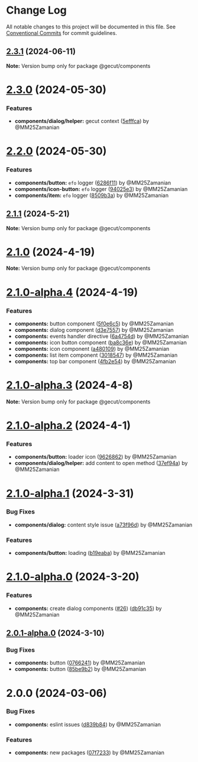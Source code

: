 # Change Log

All notable changes to this project will be documented in this file.
See [Conventional Commits](https://conventionalcommits.org) for commit guidelines.

## [2.3.1](https://github.com/gecut/hybrid-ui/compare/@gecut/components@2.3.0...@gecut/components@2.3.1) (2024-06-11)

**Note:** Version bump only for package @gecut/components

# [2.3.0](https://github.com/gecut/hybrid-ui/compare/@gecut/components@2.2.0...@gecut/components@2.3.0) (2024-05-30)

### Features

- **components/dialog/helper:** gecut context ([5efffca](https://github.com/gecut/hybrid-ui/commit/5efffca360db4ea13022936f3399f0bb5c3ae208)) by @MM25Zamanian

# [2.2.0](https://github.com/gecut/hybrid-ui/compare/@gecut/components@2.1.1...@gecut/components@2.2.0) (2024-05-30)

### Features

- **components/button:** `efo` logger ([6286f11](https://github.com/gecut/hybrid-ui/commit/6286f110e41d8817e9430ed2a8bba08686dd7bed)) by @MM25Zamanian
- **components/icon-button:** `efo` logger ([94025e3](https://github.com/gecut/hybrid-ui/commit/94025e399ead9314c1cd2249f4427c56cf1e1872)) by @MM25Zamanian
- **components/item:** `efo` logger ([8509b3a](https://github.com/gecut/hybrid-ui/commit/8509b3a878a2f431cac2a57bce9b8d496661f57d)) by @MM25Zamanian

## [2.1.1](https://github.com/gecut/hybrid-ui/compare/@gecut/components@2.1.0...@gecut/components@2.1.1) (2024-5-21)

**Note:** Version bump only for package @gecut/components

# [2.1.0](https://github.com/gecut/hybrid-ui/compare/@gecut/components@2.1.0-alpha.4...@gecut/components@2.1.0) (2024-4-19)

**Note:** Version bump only for package @gecut/components

# [2.1.0-alpha.4](https://github.com/gecut/hybrid-ui/compare/@gecut/components@2.1.0-alpha.3...@gecut/components@2.1.0-alpha.4) (2024-4-19)

### Features

- **components:** button component ([5f0e6c5](https://github.com/gecut/hybrid-ui/commit/5f0e6c5c86369587e1992ad36da8637c32850567)) by @MM25Zamanian
- **components:** dialog component ([d3e7557](https://github.com/gecut/hybrid-ui/commit/d3e755766e8dc0e42abe9fcbabeb58e6da0678b7)) by @MM25Zamanian
- **components:** events handler directive ([6a4754d](https://github.com/gecut/hybrid-ui/commit/6a4754d0636807cfa53284eff771542f1f43ee2d)) by @MM25Zamanian
- **components:** icon button component ([ba8c36e](https://github.com/gecut/hybrid-ui/commit/ba8c36ee6bc3645b4220cdbd0df03d142f62a725)) by @MM25Zamanian
- **components:** icon component ([a480109](https://github.com/gecut/hybrid-ui/commit/a4801094fca3d14cbedbd77cd505307978a8c9bc)) by @MM25Zamanian
- **components:** list item component ([3018547](https://github.com/gecut/hybrid-ui/commit/301854706219ff148228a058993bf3bf9c70ebc3)) by @MM25Zamanian
- **components:** top bar component ([4fb2e54](https://github.com/gecut/hybrid-ui/commit/4fb2e5434fcfd2d6044f080881766ed8d25603b3)) by @MM25Zamanian

# [2.1.0-alpha.3](https://github.com/gecut/hybrid-ui/compare/@gecut/components@2.1.0-alpha.2...@gecut/components@2.1.0-alpha.3) (2024-4-8)

**Note:** Version bump only for package @gecut/components

# [2.1.0-alpha.2](https://github.com/gecut/hybrid-ui/compare/@gecut/components@2.1.0-alpha.1...@gecut/components@2.1.0-alpha.2) (2024-4-1)

### Features

- **components/button:** loader icon ([9626862](https://github.com/gecut/hybrid-ui/commit/962686228324711d5a8e0b6e672e6290bba68184)) by @MM25Zamanian
- **components/dialog/helper:** add content to open method ([37ef94a](https://github.com/gecut/hybrid-ui/commit/37ef94a34a1c99a88636126c9d420a79a943f69d)) by @MM25Zamanian

# [2.1.0-alpha.1](https://github.com/gecut/hybrid-ui/compare/@gecut/components@2.1.0-alpha.0...@gecut/components@2.1.0-alpha.1) (2024-3-31)

### Bug Fixes

- **components/dialog:** content style issue ([a73f96d](https://github.com/gecut/hybrid-ui/commit/a73f96d472fdc72a5c5be5b87cc12e02553728d3)) by @MM25Zamanian

### Features

- **components/button:** loading ([b19eaba](https://github.com/gecut/hybrid-ui/commit/b19eabad22a07e53a9e69836f839afdce2f2ed22)) by @MM25Zamanian

# [2.1.0-alpha.0](https://github.com/gecut/hybrid-ui/compare/@gecut/components@2.0.1-alpha.0...@gecut/components@2.1.0-alpha.0) (2024-3-20)

### Features

- **components:** create dialog components ([#26](https://github.com/gecut/hybrid-ui/issues/26)) ([db91c35](https://github.com/gecut/hybrid-ui/commit/db91c352417257d8f516e2104209597eeeb26647)) by @MM25Zamanian

## [2.0.1-alpha.0](https://github.com/gecut/hybrid-ui/compare/@gecut/components@2.0.0...@gecut/components@2.0.1-alpha.0) (2024-3-10)

### Bug Fixes

- **components:** button ([0766241](https://github.com/gecut/hybrid-ui/commit/07662418a4d984b39ac4600b7b5bd5a0d592e085)) by @MM25Zamanian
- **components:** button ([85be9b2](https://github.com/gecut/hybrid-ui/commit/85be9b22d16e44480b9c28e9d905de7adcd036c9)) by @MM25Zamanian

# 2.0.0 (2024-03-06)

### Bug Fixes

- **components:** eslint issues ([d839b84](https://github.com/gecut/hybrid-ui/commit/d839b8487ae815e8bf46bff3e93bfa7f4b4d71c8)) by @MM25Zamanian

### Features

- **components:** new packages ([07f7233](https://github.com/gecut/hybrid-ui/commit/07f72331da17e4a01299477d0f2bed923e4ca1bb)) by @MM25Zamanian
